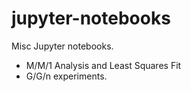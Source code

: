 # jupyter-notebooks

Misc Jupyter notebooks.

* M/M/1 Analysis and Least Squares Fit
* G/G/n experiments.
